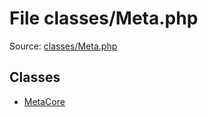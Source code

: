 File classes/Meta.php
=========

Source: [classes/Meta.php](https://github.com/PrestaShop/PrestaShop/blob/1.5.0.3/classes/Meta.php)


Classes
-------

* [MetaCore](class.MetaCore.md)

